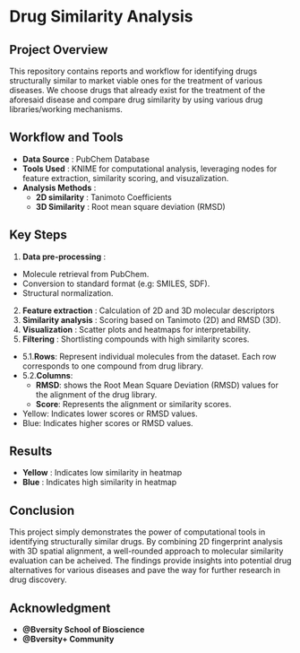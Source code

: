 # Drug Similarity Analysis
## Project Overview
This repository contains reports and workflow for identifying drugs structurally similar to market viable ones for the treatment of various diseases. We choose drugs that already exist for the treatment of the aforesaid disease and compare drug similarity by using various drug libraries/working mechanisms.
## Workflow and Tools
- **Data Source** : PubChem Database
- **Tools Used** : KNIME for computational analysis, leveraging nodes for feature extraction, similarity scoring, and visuzalization.
- **Analysis Methods** :
   - **2D similarity** : Tanimoto Coefficients
   - **3D Similarity** : Root mean square deviation (RMSD)
## Key Steps
1. **Data pre-processing** :
- Molecule retrieval from PubChem.
- Conversion to standard format (e.g: SMILES, SDF).
- Structural normalization.
    
2. **Feature extraction** : Calculation of 2D and 3D molecular descriptors
3. **Similarity analysis** : Scoring based on Tanimoto (2D) and RMSD (3D).
4. **Visualization** : Scatter plots and heatmaps for interpretability.
5. **Filtering** : Shortlisting compounds with high similarity scores.
- 5.1.**Rows**: Represent individual molecules from the dataset. Each row corresponds to one compound from drug library.
- 5.2.**Columns**:
  - **RMSD**: shows the Root Mean Square Deviation (RMSD) values for the alignment of the drug library.
  - **Score**: Represents the alignment or similarity scores.  
- Yellow: Indicates lower scores or RMSD values.
- Blue: Indicates higher scores or RMSD values.
  
## Results
- **Yellow** : Indicates low similarity in heatmap
- **Blue** : Indicates high similarity in heatmap
  
## Conclusion
This project simply demonstrates the power of computational tools in identifying structurally similar drugs. By combining 2D fingerprint analysis with 3D spatial alignment, a well-rounded approach to molecular similarity evaluation can be acheived. The findings provide insights into potential drug alternatives for various diseases and pave the way for further research in drug discovery.

## Acknowledgment
- **@Bversity School of Bioscience**
- **@Bversity+ Community**
